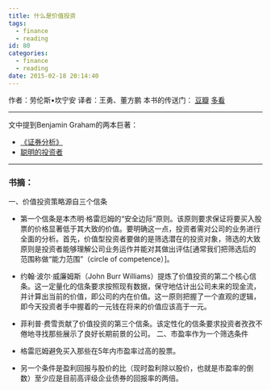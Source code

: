 ```yaml
---
title: 什么是价值投资
tags:
  - finance
  - reading
id: 80
categories:
  - finance
  - reading
date: 2015-02-18 20:14:40
---
```


作者：劳伦斯•坎宁安
译者：王勇、董方鹏
本书的传送门：
[豆瓣](http://book.douban.com/subject/25788096/)
[多看](http://www.duokan.com/book/51661)
<!--more-->
* * *

文中提到Benjamin Graham的两本巨著：

*   [《证券分析》](http://book.douban.com/subject/1013378/)
*   [聪明的投资者](http://book.douban.com/subject/5243775/)

* * *

### 书摘：

一、价值投资策略源自三个信条

*   第一个信条是本杰明·格雷厄姆的“安全边际”原则。该原则要求保证将要买入股票的价格显著低于其大致的价值。要明确这一点，投资者需对公司的业务进行全面的分析。首先，价值型投资者要做的是筛选潜在的投资对象，筛选的大致原则是投资者能够理解公司业务运作并能对其做出评估[通常我们把筛选后的范围称做“能力范围”（circle of competence）]。
*   约翰·波尔·威廉姆斯（John Burr Williams）提炼了价值投资的第二个核心信条。这一定量化的信条要求按照现有数据，保守地估计出公司未来的现金流，并计算出当前的价值，即公司的内在价值。这一原则把握了一个直观的逻辑，即今天投资者手中握着的一元钱在将来的价值应该高于一元。
*   菲利普·费雪贡献了价值投资的第三个信条。该定性化的信条要求投资者孜孜不倦地寻找那些展示了良好长期前景的公司。
二、市盈率作为一个筛选条件

*   格雷厄姆避免买入那些在5年内市盈率过高的股票。
*   另一个条件是盈利回报与股价的比（现时盈利除以股价，也就是市盈率的倒数）至少应是目前高评级企业债券的回报率的两倍。